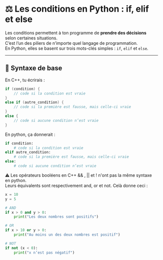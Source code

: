 # ⚖️ Les conditions en Python : if, elif et else

Les conditions permettent à ton programme de **prendre des décisions** selon certaines situations.  
C’est l’un des piliers de n’importe quel langage de programmation.  
En Python, elles se basent sur trois mots-clés simples : `if`, `elif` et `else`.

---

## 🧩 Syntaxe de base

En C++, tu écrirais :
```cpp
if (condition) {
    // code si la condition est vraie
}
else if (autre_condition) {
    // code si la première est fausse, mais celle-ci vraie
}
else {
    // code si aucune condition n’est vraie
}
```
En python, ça donnerait :
```python
if condition:
    # code si la condition est vraie
elif autre_condition:
    # code si la première est fausse, mais celle-ci vraie
else:
    # code si aucune condition n’est vraie

```

⚠️ Les opérateurs booléens en C++ && , || et ! n'ont pas la même syntaxe en python. <br>
Leurs équivalents sont respectivement and, or et not. Celà donne ceci : 
```python
x = 10
y = 5

# AND
if x > 0 and y > 0:
    print("Les deux nombres sont positifs")

# OR
if x > 10 or y > 0:
    print("Au moins un des deux nombres est positif")

# NOT
if not (x < 0):
    print("x n’est pas négatif")
```
